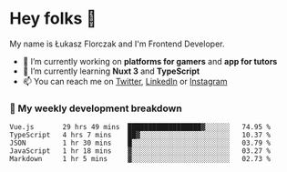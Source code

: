 # Hey folks 👋

My name is Łukasz Florczak and I'm Frontend Developer. 

- 🔭 I’m currently working on **platforms for gamers** and **app for tutors**
- 🌱 I’m currently learning **Nuxt 3** and **TypeScript**
- 📫 You can reach me on [Twitter](https://twitter.com/lukaszflorczak), [LinkedIn](https://pl.linkedin.com/in/lukasz-florczak) or [Instagram](https://instagram.com/lukaszflorczak)


### 🧮 My weekly development breakdown

<!--START_SECTION:waka-->
```text
Vue.js       29 hrs 49 mins  ██████████████████▓░░░░░░   74.95 % 
TypeScript   4 hrs 7 mins    ██▓░░░░░░░░░░░░░░░░░░░░░░   10.37 % 
JSON         1 hr 30 mins    █░░░░░░░░░░░░░░░░░░░░░░░░   03.79 % 
JavaScript   1 hr 18 mins    ▓░░░░░░░░░░░░░░░░░░░░░░░░   03.27 % 
Markdown     1 hr 5 mins     ▓░░░░░░░░░░░░░░░░░░░░░░░░   02.73 % 
```
<!--END_SECTION:waka-->

<!--
**lukaszflorczak/lukaszflorczak** is a ✨ _special_ ✨ repository because its `README.md` (this file) appears on your GitHub profile.

Here are some ideas to get you started:

- 🔭 I’m currently working on ...
- 🌱 I’m currently learning ...
- 👯 I’m looking to collaborate on ...
- 🤔 I’m looking for help with ...
- 💬 Ask me about ...
- 📫 How to reach me: ...
- 😄 Pronouns: ...
- ⚡ Fun fact: ...
-->
